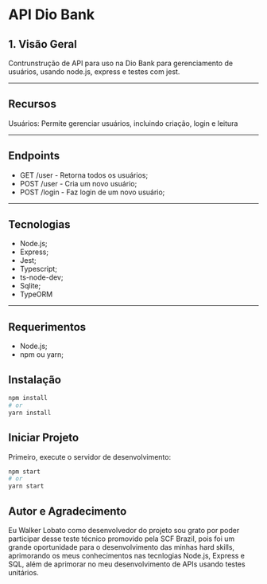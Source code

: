 # API Dio Bank

## 1. Visão Geral
Contrunstrução de API para uso na Dio Bank para gerenciamento de usuários, usando node.js, express e testes com jest.

<hr>

## Recursos
Usuários: Permite gerenciar usuários, incluindo criação, login e leitura
<hr>

## Endpoints
- GET /user - Retorna todos os usuários;
- POST /user - Cria um novo usuário;
- POST /login - Faz login de um novo usuário;

<hr>

## Tecnologias
- Node.js;
- Express;
- Jest;
- Typescript;
- ts-node-dev;
- Sqlite;
- TypeORM

<hr>

## **Requerimentos**
- Node.js;
- npm ou yarn;

## **Instalação**
```bash
npm install
# or
yarn install
```

## Iniciar Projeto

Primeiro, execute o servidor de desenvolvimento:

```bash
npm start
# or
yarn start
```

## **Autor e Agradecimento**
Eu Walker Lobato como desenvolvedor do projeto sou grato por poder participar desse teste técnico promovido pela SCF Brazil, pois foi um grande oportunidade para o desenvolvimento das minhas hard skills, aprimorando os meus conhecimentos nas tecnlogias Node.js, Express e SQL, além de aprimorar no meu desenvolvimento de APIs usando testes unitários.
